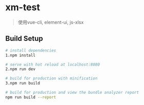 # xm-test

> 使用vue-cli, element-ui, js-xlsx

## Build Setup

``` bash
# install dependencies
1.npm install

# serve with hot reload at localhost:8080
2.npm run dev

# build for production with minification
3.npm run build

# build for production and view the bundle analyzer report
npm run build --report
```

